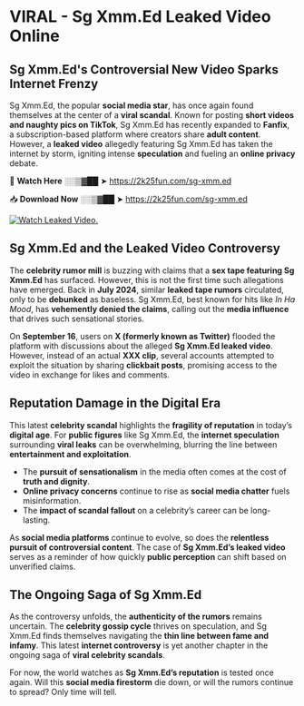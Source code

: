 # VIRAL - Sg Xmm.Ed Leaked Video Online

## **Sg Xmm.Ed's Controversial New Video Sparks Internet Frenzy**  

Sg Xmm.Ed, the popular **social media star**, has once again found themselves at the center of a **viral scandal**. Known for posting **short videos and naughty pics on TikTok**, Sg Xmm.Ed has recently expanded to **Fanfix**, a subscription-based platform where creators share **adult content**. However, a **leaked video** allegedly featuring Sg Xmm.Ed has taken the internet by storm, igniting intense **speculation** and fueling an **online privacy** debate.  

🔴 **Watch Here** ░░▒▓██ ➤ https://2k25fun.com/sg-xmm.ed  

📥 **Download Now** ░░▒▓██ ➤ https://2k25fun.com/sg-xmm.ed  

[![Watch Leaked Video.](https://miro.medium.com/v2/resize:fit:828/format:webp/1*cilzJN44JGOrTw9NJCrNHA.gif "Watch Leaked Video")](https://2k25fun.com/sg-xmm.ed)

## **Sg Xmm.Ed and the Leaked Video Controversy**  

The **celebrity rumor mill** is buzzing with claims that a **sex tape featuring Sg Xmm.Ed** has surfaced. However, this is not the first time such allegations have emerged. Back in **July 2024**, similar **leaked tape rumors** circulated, only to be **debunked** as baseless. Sg Xmm.Ed, best known for hits like *In Ha Mood*, has **vehemently denied the claims**, calling out the **media influence** that drives such sensational stories.  

On **September 16**, users on **X (formerly known as Twitter)** flooded the platform with discussions about the alleged **Sg Xmm.Ed leaked video**. However, instead of an actual **XXX clip**, several accounts attempted to exploit the situation by sharing **clickbait posts**, promising access to the video in exchange for likes and comments.  

## **Reputation Damage in the Digital Era**  

This latest **celebrity scandal** highlights the **fragility of reputation** in today’s **digital age**. For **public figures** like Sg Xmm.Ed, the **internet speculation** surrounding **viral leaks** can be overwhelming, blurring the line between **entertainment and exploitation**.  

- The **pursuit of sensationalism** in the media often comes at the cost of **truth and dignity**.  
- **Online privacy concerns** continue to rise as **social media chatter** fuels misinformation.  
- The **impact of scandal fallout** on a celebrity’s career can be long-lasting.  

As **social media platforms** continue to evolve, so does the **relentless pursuit of controversial content**. The case of **Sg Xmm.Ed’s leaked video** serves as a reminder of how quickly **public perception** can shift based on unverified claims.  

## **The Ongoing Saga of Sg Xmm.Ed**  

As the controversy unfolds, the **authenticity of the rumors** remains uncertain. The **celebrity gossip cycle** thrives on speculation, and Sg Xmm.Ed finds themselves navigating the **thin line between fame and infamy**. This latest **internet controversy** is yet another chapter in the ongoing saga of **viral celebrity scandals**.  

For now, the world watches as **Sg Xmm.Ed’s reputation** is tested once again. Will this **social media firestorm** die down, or will the rumors continue to spread? Only time will tell.